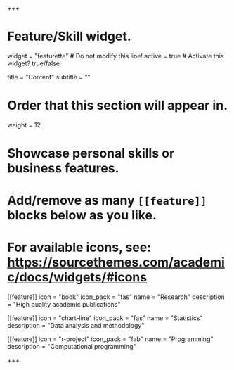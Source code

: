 +++
# Feature/Skill widget.
widget = "featurette"  # Do not modify this line!
active = true  # Activate this widget? true/false

title = "Content"
subtitle = ""

# Order that this section will appear in.
weight = 12

# Showcase personal skills or business features.
# 
# Add/remove as many `[[feature]]` blocks below as you like.
# 
# For available icons, see: https://sourcethemes.com/academic/docs/widgets/#icons

[[feature]]
  icon = "book"
  icon_pack = "fas"
  name = "Research"
  description = "High quality academic publications"
  
[[feature]]
  icon = "chart-line"
  icon_pack = "fas"
  name = "Statistics"
  description = "Data analysis and methodology"  
  
[[feature]]
  icon = "r-project"
  icon_pack = "fab"
  name = "Programming"
  description = "Computational programming"

+++
